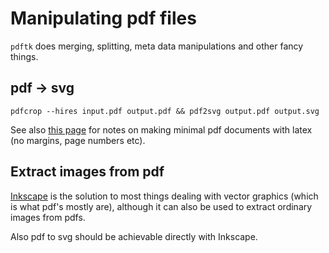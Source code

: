 # Manipulating pdf files

`pdftk` does merging, splitting, meta data manipulations and other fancy things.

## pdf → svg

```
pdfcrop --hires input.pdf output.pdf && pdf2svg output.pdf output.svg
```

See also [this page](latex/minimal) for notes on making minimal pdf documents with latex (no margins, page numbers etc).

## Extract images from pdf

[Inkscape](http://inkscape.org/) is the solution to most things dealing with vector graphics (which is what pdf's mostly are), although it can also be used to extract ordinary images from pdfs.

Also pdf to svg should be achievable directly with Inkscape.
